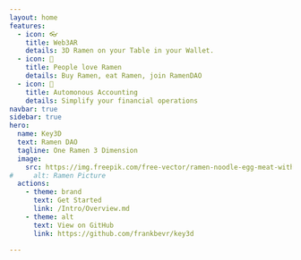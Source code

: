 ```yaml
---
layout: home
features:
  - icon: 👓
    title: Web3AR
    details: 3D Ramen on your Table in your Wallet.
  - icon: 🍜
    title: People love Ramen
    details: Buy Ramen, eat Ramen, join RamenDAO
  - icon: 📝
    title: Automonous Accounting
    details: Simplify your financial operations
navbar: true
sidebar: true 
hero:
  name: Key3D
  text: Ramen DAO
  tagline: One Ramen 3 Dimension
  image:
    src: https://img.freepik.com/free-vector/ramen-noodle-egg-meat-with-chopstick-cartoon_138676-2543.jpg
#     alt: Ramen Picture
  actions:
    - theme: brand
      text: Get Started
      link: /Intro/Overview.md
    - theme: alt
      text: View on GitHub
      link: https://github.com/frankbevr/key3d

---
```

